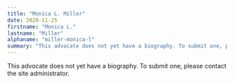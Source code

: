 ```yaml
---
title: "Monica L. Miller"
date: 2020-11-25
firstname: "Monica L."
lastname: "Miller"
alphaname: "miller-monica-l"
summary: "This advocate does not yet have a biography. To submit one, please contact the site administrator."
---
```

This advocate does not yet have a biography. To submit one, please contact the site administrator.

